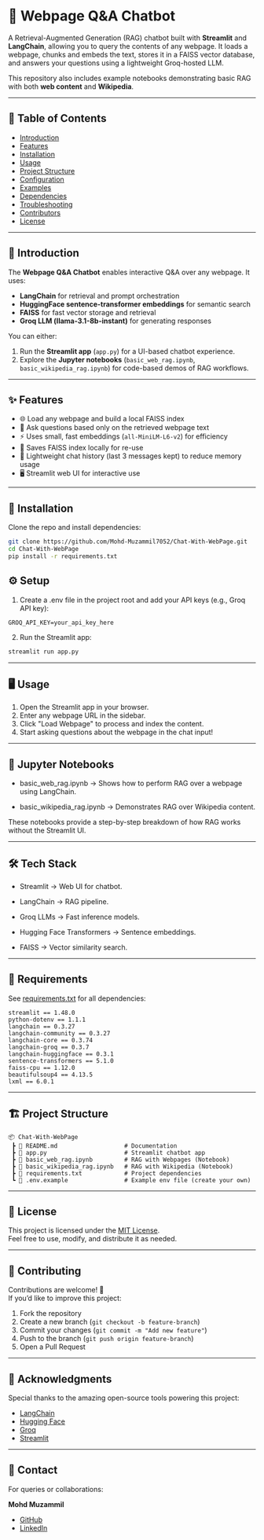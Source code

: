 # 🤖 Webpage Q&A Chatbot  

A Retrieval-Augmented Generation (RAG) chatbot built with **Streamlit** and **LangChain**, allowing you to query the contents of any webpage. It loads a webpage, chunks and embeds the text, stores it in a FAISS vector database, and answers your questions using a lightweight Groq-hosted LLM.  

This repository also includes example notebooks demonstrating basic RAG with both **web content** and **Wikipedia**.  

---

## 📑 Table of Contents
- [Introduction](#introduction)  
- [Features](#features)  
- [Installation](#installation)  
- [Usage](#usage)  
- [Project Structure](#project-structure)  
- [Configuration](#configuration)  
- [Examples](#examples)  
- [Dependencies](#dependencies)  
- [Troubleshooting](#troubleshooting)  
- [Contributors](#contributors)  
- [License](#license)  

---

## 📝 Introduction  

The **Webpage Q&A Chatbot** enables interactive Q&A over any webpage. It uses:  
- **LangChain** for retrieval and prompt orchestration  
- **HuggingFace sentence-transformer embeddings** for semantic search  
- **FAISS** for fast vector storage and retrieval  
- **Groq LLM (llama-3.1-8b-instant)** for generating responses  

You can either:  
1. Run the **Streamlit app** (`app.py`) for a UI-based chatbot experience.  
2. Explore the **Jupyter notebooks** (`basic_web_rag.ipynb`, `basic_wikipedia_rag.ipynb`) for code-based demos of RAG workflows.  

---

## ✨ Features  

- 🌐 Load any webpage and build a local FAISS index  
- 🔎 Ask questions based only on the retrieved webpage text  
- ⚡ Uses small, fast embeddings (`all-MiniLM-L6-v2`) for efficiency  
- 💾 Saves FAISS index locally for re-use  
- 🧠 Lightweight chat history (last 3 messages kept) to reduce memory usage  
- 🖥️ Streamlit web UI for interactive use  

---

## 🚀 Installation  

Clone the repo and install dependencies:  

```bash
git clone https://github.com/Mohd-Muzammil7052/Chat-With-WebPage.git
cd Chat-With-WebPage
pip install -r requirements.txt

```


## ⚙️ Setup

1. Create a .env file in the project root and add your API keys (e.g., Groq API key):

```env
GROQ_API_KEY=your_api_key_here
```

2. Run the Streamlit app:

```bash
streamlit run app.py
```

---

## 🖥️ Usage

1. Open the Streamlit app in your browser.
2. Enter any webpage URL in the sidebar.
3. Click "Load Webpage" to process and index the content.
4. Start asking questions about the webpage in the chat input!

---

## 📓 Jupyter Notebooks

- basic_web_rag.ipynb → Shows how to perform RAG over a webpage using LangChain.
+ basic_wikipedia_rag.ipynb → Demonstrates RAG over Wikipedia content.

These notebooks provide a step-by-step breakdown of how RAG works without the Streamlit UI.

---

## 🛠️ Tech Stack

* Streamlit → Web UI for chatbot.
- LangChain → RAG pipeline.
+ Groq LLMs → Fast inference models.
* Hugging Face Transformers → Sentence embeddings.
- FAISS → Vector similarity search.

---

## 📌 Requirements

See [requirements.txt](https://github.com/Mohd-Muzammil7052/Chat-With-WebPage/blob/main/requirements.txt) for all dependencies:

```text
streamlit == 1.48.0
python-dotenv == 1.1.1
langchain == 0.3.27
langchain-community == 0.3.27
langchain-core == 0.3.74
langchain-groq == 0.3.7
langchain-huggingface == 0.3.1
sentence-transformers == 5.1.0
faiss-cpu == 1.12.0
beautifulsoup4 == 4.13.5
lxml == 6.0.1
```

---

## 🏗️ Project Structure  

```text
📦 Chat-With-WebPage
 ┣ 📜 README.md                   # Documentation
 ┣ 📜 app.py                      # Streamlit chatbot app
 ┣ 📜 basic_web_rag.ipynb         # RAG with Webpages (Notebook)
 ┣ 📜 basic_wikipedia_rag.ipynb   # RAG with Wikipedia (Notebook)
 ┣ 📜 requirements.txt            # Project dependencies
 ┗ 📜 .env.example                # Example env file (create your own)
```

---

## 📄 License  

This project is licensed under the [MIT License]([./LICENSE](https://opensource.org/license/mit)).  
Feel free to use, modify, and distribute it as needed.

---

## 🤝 Contributing  

Contributions are welcome! 🎉  
If you’d like to improve this project:  

1. Fork the repository  
2. Create a new branch (`git checkout -b feature-branch`)  
3. Commit your changes (`git commit -m "Add new feature"`)  
4. Push to the branch (`git push origin feature-branch`)  
5. Open a Pull Request  

---

## 🙌 Acknowledgments  

Special thanks to the amazing open-source tools powering this project:  

- [LangChain](https://www.langchain.com/)  
- [Hugging Face](https://huggingface.co/)  
- [Groq](https://groq.com/)  
- [Streamlit](https://streamlit.io/)  

---

## 📧 Contact  

For queries or collaborations:  

**Mohd Muzammil**  
- [GitHub](https://github.com/Mohd-Muzammil7052)  
- [LinkedIn](https://www.linkedin.com/in/mohd-muzammil-109044290/)  





